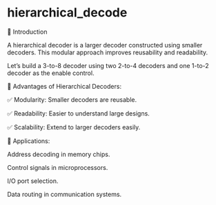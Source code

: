 # hierarchical_decode
🎯 Introduction

A hierarchical decoder is a larger decoder constructed using smaller decoders. This modular approach improves reusability and readability.

Let’s build a 3-to-8 decoder using two 2-to-4 decoders and one 1-to-2 decoder as the enable control.

🏅 Advantages of Hierarchical Decoders:

✅ Modularity: Smaller decoders are reusable.

✅ Readability: Easier to understand large designs.

✅ Scalability: Extend to larger decoders easily.

🎯 Applications:

Address decoding in memory chips.

Control signals in microprocessors.

I/O port selection.

Data routing in communication systems.
